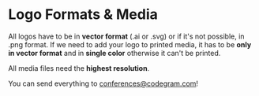 # Logo Formats & Media

All logos have to be in **vector format** \(.ai or .svg\) or if it's not possible, in .png format. If we need to add your logo to printed media, it has to be **only in vector format** and in **single color** otherwise it can't be printed.

All media files need the **highest resolution**. 

You can send everything to conferences@codegram.com! 


